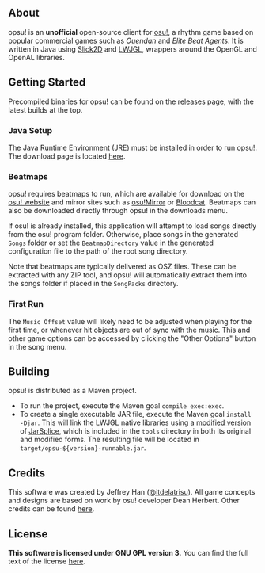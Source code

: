 ## About
opsu! is an **unofficial** open-source client for [osu!](https://osu.ppy.sh/),
a rhythm game based on popular commercial games such as *Ouendan* and
*Elite Beat Agents*.  It is written in Java using [Slick2D](http://slick.ninjacave.com/) and
[LWJGL](http://lwjgl.org/), wrappers around the OpenGL and OpenAL libraries.

## Getting Started
Precompiled binaries for opsu! can be found on the
[releases](https://github.com/itdelatrisu/opsu/releases) page, with the latest
builds at the top.

### Java Setup
The Java Runtime Environment (JRE) must be installed in order to run opsu!.
The download page is located [here](https://www.java.com/en/download/).

### Beatmaps
opsu! requires beatmaps to run, which are available for download on the
[osu! website](https://osu.ppy.sh/p/beatmaplist) and mirror sites such as
[osu!Mirror](https://osu.yas-online.net/) or [Bloodcat](http://bloodcat.com/osu/).
Beatmaps can also be downloaded directly through opsu! in the downloads menu.

If osu! is already installed, this application will attempt to load songs
directly from the osu! program folder.  Otherwise, place songs in the generated
`Songs` folder or set the `BeatmapDirectory` value in the generated
configuration file to the path of the root song directory.

Note that beatmaps are typically delivered as OSZ files.  These can be extracted
with any ZIP tool, and opsu! will automatically extract them into the songs
folder if placed in the `SongPacks` directory.

### First Run
The `Music Offset` value will likely need to be adjusted when playing for the
first time, or whenever hit objects are out of sync with the music.  This and
other game options can be accessed by clicking the "Other Options" button in
the song menu.

## Building
opsu! is distributed as a Maven project.
* To run the project, execute the Maven goal `compile exec:exec`.
* To create a single executable JAR file, execute the Maven goal
  `install -Djar`.  This will link the LWJGL native libraries using a
  [modified version](https://github.com/itdelatrisu/JarSplicePlus) of
  [JarSplice](http://ninjacave.com/jarsplice), which is included in the
  `tools` directory in both its original and modified forms.  The resulting
  file will be located in `target/opsu-${version}-runnable.jar`.

## Credits
This software was created by Jeffrey Han 
([@itdelatrisu](https://github.com/itdelatrisu/)).  All game concepts and
designs are based on work by osu! developer Dean Herbert.  Other credits can
be found [here](CREDITS.md).

## License
**This software is licensed under GNU GPL version 3.**
You can find the full text of the license [here](LICENSE).
